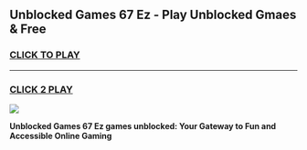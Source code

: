
## Unblocked Games 67 Ez  - Play Unblocked Gmaes & Free
<h3>
<a href="https://premium.freeplayer.one?title=Unblocked_Games_67_Ez_&ref=20F">CLICK TO PLAY</a></h3>
<hr>

<h3>
<a href="https://premium.freeplayer.one?title=Unblocked_Games_67_Ez_&ref=20F">CLICK 2 PLAY</a>
  
</h3>

<a href="https://premium.freeplayer.one?title=Unblocked_Games_67_Ez_&ref=20F/"><img src="https://clearcache.store/games.png"></a>


**Unblocked Games 67 Ez  games unblocked: Your Gateway to Fun and Accessible Online Gaming**
